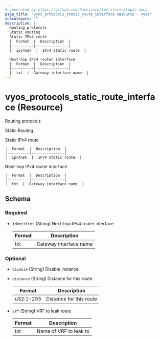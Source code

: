 ```yaml
---
# generated by https://github.com/hashicorp/terraform-plugin-docs
page_title: "vyos_protocols_static_route_interface Resource - vyos"
subcategory: ""
description: |-
  Routing protocols
  Static Routing
  Static IPv4 route
  |  Format  |  Description  |
  |----------|---------------|
  |  ipv4net  |  IPv4 static route  |

  Next-hop IPv4 router interface
  |  Format  |  Description  |
  |----------|---------------|
  |  txt  |  Gateway interface name  |
---
```


# vyos_protocols_static_route_interface (Resource)

Routing protocols

Static Routing

Static IPv4 route

    |  Format  |  Description  |
    |----------|---------------|
    |  ipv4net  |  IPv4 static route  |

Next-hop IPv4 router interface

    |  Format  |  Description  |
    |----------|---------------|
    |  txt  |  Gateway interface name  |



<!-- schema generated by tfplugindocs -->
## Schema

### Required

- `identifier` (String) Next-hop IPv4 router interface

    |  Format  |  Description  |
    |----------|---------------|
    |  txt  |  Gateway interface name  |

### Optional

- `disable` (String) Disable instance
- `distance` (String) Distance for this route

    |  Format  |  Description  |
    |----------|---------------|
    |  u32:1-255  |  Distance for this route  |
- `vrf` (String) VRF to leak route

    |  Format  |  Description  |
    |----------|---------------|
    |  txt  |  Name of VRF to leak to  |
